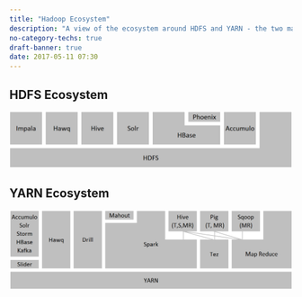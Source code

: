 ```yaml
---
title: "Hadoop Ecosystem"
description: "A view of the ecosystem around HDFS and YARN - the two major Hadoop components.  Note that many technologies are not exclusive, and may run over other cluster filesystems or over other cluster management frameworks.  Some technologies may be excluded for brevity and clarity."
no-category-techs: true
draft-banner: true
date: 2017-05-11 07:30
---
```

## HDFS Ecosystem

![HDFS Ecosystem](/images/hdfs-ecosystem.png)

## YARN Ecosystem

![YARN Ecosystem](/images/yarn-ecosystem.png)